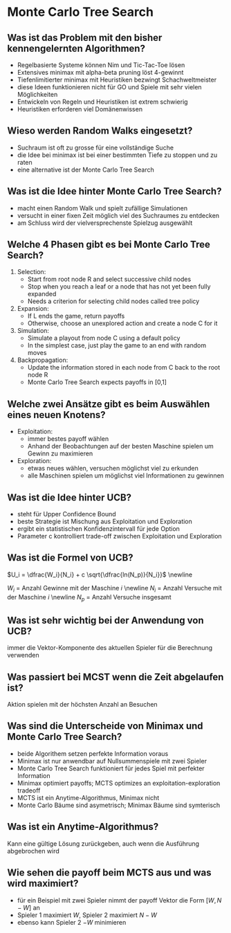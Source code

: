 # Monte Carlo Tree Search

## Was ist das Problem mit den bisher kennengelernten Algorithmen?
* Regelbasierte Systeme können Nim und Tic-Tac-Toe lösen
* Extensives minimax mit alpha-beta pruning löst 4-gewinnt
* Tiefenlimitierter minimax mit Heuristiken bezwingt Schachweltmeister
* diese Ideen funktionieren nicht für GO und Spiele mit sehr vielen Möglichkeiten
* Entwickeln von Regeln und Heuristiken ist extrem schwierig 
* Heuristiken erforderen viel Domänenwissen

## Wieso werden Random Walks eingesetzt?
* Suchraum ist oft zu grosse für eine vollständige Suche
* die Idee bei minimax ist bei einer bestimmten Tiefe zu stoppen und zu raten
* eine alternative ist der Monte Carlo Tree Search

## Was ist die Idee hinter Monte Carlo Tree Search?
* macht einen Random Walk und spielt zufällige Simulationen
* versucht in einer fixen Zeit möglich viel des Suchraumes zu entdecken
* am Schluss wird der vielversprechenste Spielzug ausgewählt

## Welche 4 Phasen gibt es bei Monte Carlo Tree Search?
1. Selection:
    * Start from root node R and select successive child nodes
    * Stop when you reach a leaf or a node that has not yet been fully expanded
    * Needs a criterion for selecting child nodes called tree policy
2. Expansion:
    * If L ends the game, return payoffs
    * Otherwise, choose an unexplored action and create a node C for it
3. Simulation:
    * Simulate a playout from node C using a default policy
    * In the simplest case, just play the game to an end with random moves
4. Backpropagation:
    * Update the information stored in each node from C back to the root node R
    * Monte Carlo Tree Search expects payoffs in [0,1]

## Welche zwei Ansätze gibt es beim Auswählen eines neuen Knotens?
* Exploitation: 
    * immer bestes payoff wählen
    * Anhand der Beobachtungen auf der besten Maschine spielen um Gewinn zu maximieren
* Exploration: 
    * etwas neues wählen, versuchen möglichst viel zu erkunden
    * alle Maschinen spielen um möglichst viel Informationen zu gewinnen

## Was ist die Idee hinter UCB?
* steht für Upper Confidence Bound
* beste Strategie ist Mischung aus Exploitation und Exploration
* ergibt ein statistischen Konfidenzintervall für jede Option
* Parameter c kontrolliert trade-off zwischen Exploitation und Exploration

## Was ist die Formel von UCB?
$U_i = \dfrac{W_i}{N_i} + c \sqrt{\dfrac{ln(N_p)}{N_i}}$ \newline

$W_i$ = Anzahl Gewinne mit der Maschine $i$ \newline
$N_i$ = Anzahl Versuche mit der Maschine $i$ \newline
$N_p$ = Anzahl Versuche insgesamt

## Was ist sehr wichtig bei der Anwendung von UCB?
immer die Vektor-Komponente des aktuellen Spieler für die Berechnung verwenden

## Was passiert bei MCST wenn die Zeit abgelaufen ist?
Aktion spielen mit der höchsten Anzahl an Besuchen

## Was sind die Unterscheide von Minimax und Monte Carlo Tree Search?
* beide Algorithem setzen perfekte Information voraus
* Minimax ist nur anwendbar auf Nullsummenspiele mit zwei Spieler
* Monte Carlo Tree Search funktioniert für jedes Spiel mit perfekter Information
* Minimax optimiert payoffs; MCTS optimizes an exploitation-exploration tradeoff
* MCTS ist ein Anytime-Algorithmus, Minimax nicht
* Monte Carlo Bäume sind asymetrisch; Minimax Bäume sind symterisch

## Was ist ein Anytime-Algorithmus?
Kann eine gültige Lösung zurückgeben, auch wenn die Ausführung abgebrochen wird

## Wie sehen die payoff beim MCTS aus und was wird maximiert?
* für ein Beispiel mit zwei Spieler nimmt der payoff Vektor die Form $[W, N-W]$ an
* Spieler 1 maximiert $W$, Spieler 2 maximiert $N-W$
* ebenso kann Spieler 2 $-W$ minimieren

